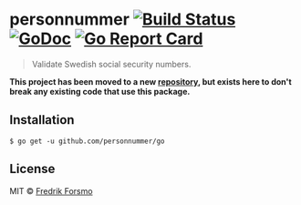 # personnummer [![Build Status](https://travis-ci.org/frozzare/go-personnummer.svg?branch=master)](https://travis-ci.org/frozzare/go-personnummer) [![GoDoc](https://godoc.org/github.com/frozzare/go-personnummer?status.svg)](https://godoc.org/github.com/frozzare/go-personnummer) [![Go Report Card](https://goreportcard.com/badge/github.com/frozzare/go-personnummer)](https://goreportcard.com/report/github.com/frozzare/go-personnummer)

> Validate Swedish social security numbers.

**This project has been moved to a new [repository](https://github.com/personnummer/go), but exists here to don't break any existing code that use this package.**

## Installation

```
$ go get -u github.com/personnummer/go
```

## License

MIT © [Fredrik Forsmo](https://github.com/frozzare)
